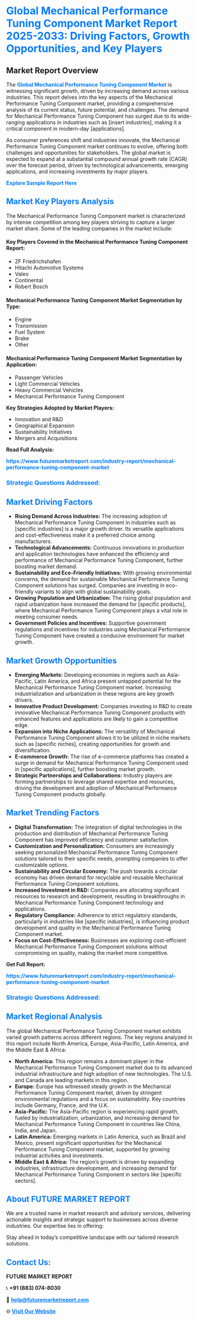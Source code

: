 <h1 style="color: #007BFF;">Global Mechanical Performance Tuning Component Market Report 2025-2033: Driving Factors, Growth Opportunities, and Key Players</h1>

<section id="overview">
<h2>Market Report Overview</h2>
<p>The <a href="https://www.futuremarketreport.com/industry-report/mechanical-performance-tuning-component-market" style="color: #007BFF; text-decoration: none;"><strong>Global Mechanical Performance Tuning Component Market</strong></a> is witnessing significant growth, driven by increasing demand across various industries. This report delves into the key aspects of the Mechanical Performance Tuning Component market, providing a comprehensive analysis of its current status, future potential, and challenges. The demand for Mechanical Performance Tuning Component has surged due to its wide-ranging applications in industries such as [insert industries], making it a critical component in modern-day [applications].</p>
<p>As consumer preferences shift and industries innovate, the Mechanical Performance Tuning Component market continues to evolve, offering both challenges and opportunities for stakeholders. The global market is expected to expand at a substantial compound annual growth rate (CAGR) over the forecast period, driven by technological advancements, emerging applications, and increasing investments by major players.</p>
</section>

<section id="overview">
<p><a href="https://www.futuremarketreport.com/request-sample/reportId=124446" style="color: #007BFF; text-decoration: none;"><strong>Explore Sample Report Here</strong></a></p>
</section>

<section id="key-players">
<h2 style="color: #007BFF;">Market Key Players Analysis</h2>
<p>The Mechanical Performance Tuning Component market is characterized by intense competition among key players striving to capture a larger market share. Some of the leading companies in the market include:</p>
<h4>Key Players Covered in the Mechanical Performance Tuning Component Report:</h4>
<ul><li>ZF Friedrichshafen</li><li>Hitachi Automotive Systems</li><li>Valeo</li><li>Continental</li><li>Robert Bosch</li></ul>
<h4>Mechanical Performance Tuning Component Market Segmentation by Type:</h4>
<ul><li>Engine</li><li>Transmission</li><li>Fuel System</li><li>Brake</li><li>Other</li></ul>

<h4>Mechanical Performance Tuning Component Market Segmentation by Application:</h4>
<ul><li>Passenger Vehicles</li><li>Light Commercial Vehicles</li><li>Heavy Commercial Vehicles</li><li>Mechanical Performance Tuning Component</li></ul>
<p><strong>Key Strategies Adopted by Market Players:</strong></p>
<ul>
<li>Innovation and R&D</li>
<li>Geographical Expansion</li>
<li>Sustainability Initiatives</li>
<li>Mergers and Acquisitions</li>
</ul>
</section>

<section>
<p><strong>Read Full Analysis: </strong></p><a href="https://www.futuremarketreport.com/industry-report/mechanical-performance-tuning-component-market" style="color: #007BFF; text-decoration: none;"><strong>https://www.futuremarketreport.com/industry-report/mechanical-performance-tuning-component-market</strong></a>
<h3 style="color: #007BFF;">Strategic Questions Addressed:</h3>
</section>

<section id="driving-factors">
<h2 style="color: #007BFF;">Market Driving Factors</h2>
<ul>
<li><strong>Rising Demand Across Industries:</strong> The increasing adoption of Mechanical Performance Tuning Component in industries such as [specific industries] is a major growth driver. Its versatile applications and cost-effectiveness make it a preferred choice among manufacturers.</li>
<li><strong>Technological Advancements:</strong> Continuous innovations in production and application technologies have enhanced the efficiency and performance of Mechanical Performance Tuning Component, further boosting market demand.</li>
<li><strong>Sustainability and Eco-Friendly Initiatives:</strong> With growing environmental concerns, the demand for sustainable Mechanical Performance Tuning Component solutions has surged. Companies are investing in eco-friendly variants to align with global sustainability goals.</li>
<li><strong>Growing Population and Urbanization:</strong> The rising global population and rapid urbanization have increased the demand for [specific products], where Mechanical Performance Tuning Component plays a vital role in meeting consumer needs.</li>
<li><strong>Government Policies and Incentives:</strong> Supportive government regulations and incentives for industries using Mechanical Performance Tuning Component have created a conducive environment for market growth.</li>
</ul>
</section>

<section id="growth-opportunities">
<h2 style="color: #007BFF;">Market Growth Opportunities</h2>
<ul>
<li><strong>Emerging Markets:</strong> Developing economies in regions such as Asia-Pacific, Latin America, and Africa present untapped potential for the Mechanical Performance Tuning Component market. Increasing industrialization and urbanization in these regions are key growth drivers.</li>
<li><strong>Innovative Product Development:</strong> Companies investing in R&D to create innovative Mechanical Performance Tuning Component products with enhanced features and applications are likely to gain a competitive edge.</li>
<li><strong>Expansion into Niche Applications:</strong> The versatility of Mechanical Performance Tuning Component allows it to be utilized in niche markets such as [specific niches], creating opportunities for growth and diversification.</li>
<li><strong>E-commerce Growth:</strong> The rise of e-commerce platforms has created a surge in demand for Mechanical Performance Tuning Component used in [specific applications], further boosting market growth.</li>
<li><strong>Strategic Partnerships and Collaborations:</strong> Industry players are forming partnerships to leverage shared expertise and resources, driving the development and adoption of Mechanical Performance Tuning Component products globally.</li>
</ul>
</section>

<section id="trending-factors">
<h2 style="color: #007BFF;">Market Trending Factors</h2>
<ul>
<li><strong>Digital Transformation:</strong> The integration of digital technologies in the production and distribution of Mechanical Performance Tuning Component has improved efficiency and customer satisfaction.</li>
<li><strong>Customization and Personalization:</strong> Consumers are increasingly seeking personalized Mechanical Performance Tuning Component solutions tailored to their specific needs, prompting companies to offer customizable options.</li>
<li><strong>Sustainability and Circular Economy:</strong> The push towards a circular economy has driven demand for recyclable and reusable Mechanical Performance Tuning Component solutions.</li>
<li><strong>Increased Investment in R&D:</strong> Companies are allocating significant resources to research and development, resulting in breakthroughs in Mechanical Performance Tuning Component technology and applications.</li>
<li><strong>Regulatory Compliance:</strong> Adherence to strict regulatory standards, particularly in industries like [specific industries], is influencing product development and quality in the Mechanical Performance Tuning Component market.</li>
<li><strong>Focus on Cost-Effectiveness:</strong> Businesses are exploring cost-efficient Mechanical Performance Tuning Component solutions without compromising on quality, making the market more competitive.</li>
</ul>
</section>

<section>
<p><strong>Get Full Report: </strong></p><a href="https://www.futuremarketreport.com/industry-report/mechanical-performance-tuning-component-market" style="color: #007BFF; text-decoration: none;"><strong>https://www.futuremarketreport.com/industry-report/mechanical-performance-tuning-component-market</strong></a>
<h3 style="color: #007BFF;">Strategic Questions Addressed:</h3>
</section>


<section id="regional-analysis">
<h2 style="color: #007BFF;">Market Regional Analysis</h2>
<p>The global Mechanical Performance Tuning Component market exhibits varied growth patterns across different regions. The key regions analyzed in this report include North America, Europe, Asia-Pacific, Latin America, and the Middle East & Africa:</p>
<ul>
<li><strong>North America:</strong> This region remains a dominant player in the Mechanical Performance Tuning Component market due to its advanced industrial infrastructure and high adoption of new technologies. The U.S. and Canada are leading markets in this region.</li>
<li><strong>Europe:</strong> Europe has witnessed steady growth in the Mechanical Performance Tuning Component market, driven by stringent environmental regulations and a focus on sustainability. Key countries include Germany, France, and the U.K.</li>
<li><strong>Asia-Pacific:</strong> The Asia-Pacific region is experiencing rapid growth, fueled by industrialization, urbanization, and increasing demand for Mechanical Performance Tuning Component in countries like China, India, and Japan.</li>
<li><strong>Latin America:</strong> Emerging markets in Latin America, such as Brazil and Mexico, present significant opportunities for the Mechanical Performance Tuning Component market, supported by growing industrial activities and investments.</li>
<li><strong>Middle East & Africa:</strong> The region’s growth is driven by expanding industries, infrastructure development, and increasing demand for Mechanical Performance Tuning Component in sectors like [specific sectors].</li>
</ul>
</section>

<footer>
<h2 style="color: #007BFF;">About FUTURE MARKET REPORT</h2>
<p>We are a trusted name in market research and advisory services, delivering actionable insights and strategic support to businesses across diverse industries. Our expertise lies in offering:</p>

<p>Stay ahead in today’s competitive landscape with our tailored research solutions.</p>

<h2 style="color: #007BFF;">Contact Us:</h2>
<p><strong>FUTURE MARKET REPORT</strong></p>
<p>📞 <strong>+91 (883) 074-8030</strong></p>
<p>📧 <strong><a href="mailto:help@futuremarketreport.com" style="color: #007BFF;">help@futuremarketreport.com</a></strong></p>
<p>🌐 <strong><a href="https://www.futuremarketreport.com/" style="color: #007BFF;">Visit Our Website</a></strong></p>
</footer>